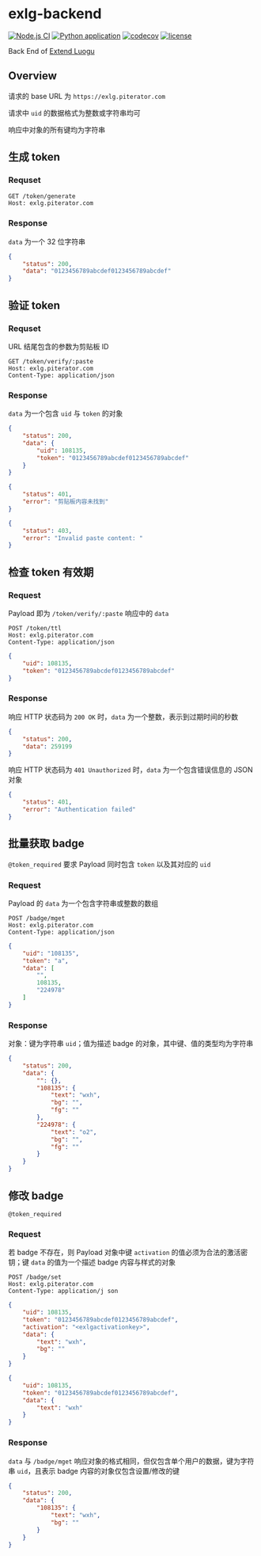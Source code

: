 # exlg-backend

[![Node.js CI](https://github.com/extend-luogu/exlg-backend/actions/workflows/node.js.yml/badge.svg)](https://github.com/extend-luogu/exlg-backend/actions/workflows/node.js.yml)
[![Python application](https://github.com/extend-luogu/exlg-backend/actions/workflows/python-app.yml/badge.svg)](https://github.com/extend-luogu/exlg-backend/actions/workflows/python-app.yml)
[![codecov](https://codecov.io/gh/extend-luogu/exlg-backend/graph/badge.svg)](https://codecov.io/gh/extend-luogu/exlg-backend)
[![license](https://img.shields.io/github/license/extend-luogu/exlg-backend)](./LICENSE)

Back End of [Extend Luogu](https://github.com/extend-luogu/extend-luogu)

## Overview

请求的 base URL 为 `https://exlg.piterator.com`

请求中 `uid` 的数据格式为整数或字符串均可

响应中对象的所有键均为字符串

## 生成 token

### Requset

```http
GET /token/generate
Host: exlg.piterator.com
```

### Response

`data` 为一个 32 位字符串

```json
{
    "status": 200,
    "data": "0123456789abcdef0123456789abcdef"
}
```

## 验证 token

### Requset

URL 结尾包含的参数为剪贴板 ID

```http
GET /token/verify/:paste
Host: exlg.piterator.com
Content-Type: application/json
```

### Response

`data` 为一个包含 `uid` 与 `token` 的对象

```json
{
    "status": 200,
    "data": {
        "uid": 108135,
        "token": "0123456789abcdef0123456789abcdef"
    }
}
```

```json
{
    "status": 401,
    "error": "剪贴板内容未找到"
}
```

```json
{
    "status": 403,
    "error": "Invalid paste content: "
}
```

## 检查 token 有效期

### Request

Payload 即为 `/token/verify/:paste` 响应中的 `data`

```http
POST /token/ttl
Host: exlg.piterator.com
Content-Type: application/json
```

```json
{
    "uid": 108135,
    "token": "0123456789abcdef0123456789abcdef"
}
```

### Response

响应 HTTP 状态码为 `200 OK` 时，`data` 为一个整数，表示到过期时间的秒数

```json
{
    "status": 200,
    "data": 259199
}
```

响应 HTTP 状态码为 `401 Unauthorized` 时，`data` 为一个包含错误信息的 JSON 对象

```json
{
    "status": 401,
    "error": "Authentication failed"
}
```

## 批量获取 badge

`@token_required`
要求 Payload 同时包含 `token` 以及其对应的 `uid`

### Request

Payload 的 `data` 为一个包含字符串或整数的数组

```http
POST /badge/mget
Host: exlg.piterator.com
Content-Type: application/json
```

```json
{
    "uid": "108135",
    "token": "a",
    "data": [
        "",
        108135,
        "224978"
    ]
}
```

### Response

对象：键为字符串 `uid`；值为描述 badge 的对象，其中键、值的类型均为字符串

```json
{
    "status": 200,
    "data": {
        "": {},
        "108135": {
            "text": "wxh",
            "bg": "",
            "fg": ""
        },
        "224978": {
            "text": "o2",
            "bg": "",
            "fg": ""
        }
    }
}
```

## 修改 badge

`@token_required`

### Request

若 badge 不存在，则 Payload 对象中键 `activation` 的值必须为合法的激活密钥；键 `data` 的值为一个描述 badge 内容与样式的对象

```http
POST /badge/set
Host: exlg.piterator.com
Content-Type: application/j son
```

```json
{
    "uid": 108135,
    "token": "0123456789abcdef0123456789abcdef",
    "activation": "<exlgactivationkey>",
    "data": {
        "text": "wxh",
        "bg": ""
    }
}
```

```json
{
    "uid": 108135,
    "token": "0123456789abcdef0123456789abcdef",
    "data": {
        "text": "wxh"
    }
}
```

### Response

`data` 与 `/badge/mget` 响应对象的格式相同，但仅包含单个用户的数据，键为字符串 `uid`，且表示 badge 内容的对象仅包含设置/修改的键

```json
{
    "status": 200,
    "data": {
        "108135": {
            "text": "wxh",
            "bg": ""
        }
    }
}
```
